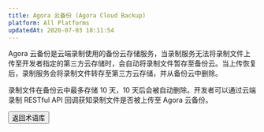 ```yaml
---
title: Agora 云备份 (Agora Cloud Backup)
platform: All Platforms
updatedAt: 2020-07-03 18:11:54
---
```

Agora 云备份是云端录制使用的备份云存储服务，当录制服务无法将录制文件上传至开发者指定的第三方云存储时，会自动将录制文件暂存至备份云。当上传恢复后，录制服务会将录制文件转存至第三方云存储，并从备份云中删除。

录制文件在备份云中最多存储 10 天，10 天后会被自动删除。开发者可以通过云端录制 RESTful API 回调获知录制文件是否被上传至 Agora 云备份。

<a href="./terms"><button>返回术语库</button></a>